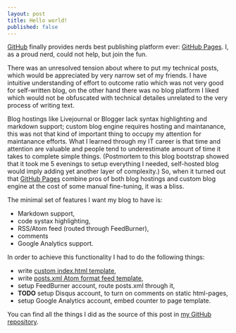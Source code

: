 ```yaml
---
layout: post
title: Hello world!
published: false
---
```


[GitHub][] finally provides nerds best publishing platform ever:
[GitHub Pages][]. I, as a proud nerd, could not help, but join the
fun.

There was an unresolved tension about where to put my technical posts,
which would be appreciated by very narrow set of my friends. I have
intuitive understanding of effort to outcome ratio which was not very
good for self-written blog, on the other hand there was no blog
platform I liked which would not be obfuscated with technical detailes
unrelated to the very process of writing text.

Blog hostings like Livejournal or Blogger lack syntax highlighting and
markdown support; custom blog engine requires hosting and maintanance,
this was not that kind of important thing to occupy my attention for
maintanance efforts. What I learned through my IT career is that time
and attention are valuable and people tend to underestimate amount of
time it takes to complete simple things. (Postmortem to this blog
bootstrap showed that it took me 5 evenings to setup everything I
needed, self-hosted blog would imply adding yet another layer of
complexity.) So, when it turned out that [GitHub Pages][] combine pros
of both blog hostings and custom blog engine at the cost of some
manual fine-tuning, it was a bliss.

The minimal set of features I want my blog to have is:

* Markdown support,
* code systax highlighting,
* RSS/Atom feed (routed through FeedBurner),
* comments
* Google Analytics support.

In order to achieve this functionality I had to do the following
things:

* write [custom index.html template](https://github.com/elephantum/elephantum.github.com/blob/master/index.html),
* write [posts.xml Atom format feed template](https://github.com/elephantum/elephantum.github.com/blob/master/posts.xml),
* setup FeedBurner account, route posts.xml through it,
* **TODO** setup Disqus account, to turn on comments on static
  html-pages,
* setup Google Analytics account, embed counter to page template.

You can find all the things I did as the source of this post in
[my GitHub repository](http://github.com/elephantum/elephantum.github.com/).

[GitHub]: http://github.com/
[GitHub Pages]: http://pages.github.com/
